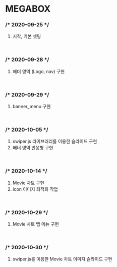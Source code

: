 # MEGABOX

<h3>/* 2020-09-25 */</h3>
 <ol>
  <li>시작, 기본 셋팅</li>
 </ol>
<br>

<h3>/* 2020-09-28 */</h3>
 <ol>
  <li>헤더 영역 (Logo, nav) 구현</li>
 </ol>
<br>

<h3>/* 2020-09-29 */</h3>
 <ol>
  <li>banner_menu 구현</li>
 </ol>
<br>

<h3>/* 2020-10-05 */</h3>
 <ol>
  <li>swiper.js 라이브러리를 이용한 슬라이드 구현</li>
  <li>배너 영역 반응형 구현</li>
 </ol>
<br>

<h3>/* 2020-10-14 */</h3>
 <ol>
  <li>Movie 차트 구현</li>
  <li>icon 이미지 최적화 작업</li>
 </ol>
<br>

<h3>/* 2020-10-29 */</h3>
 <ol>
  <li>Movie 차트 탭 메뉴 구현</li>
 </ol>
<br>

<h3>/* 2020-10-30 */</h3>
 <ol>
  <li>swiper.js를 이용한 Movie 차트 이미지 슬라이드 구현</li>
 </ol>
<br>
